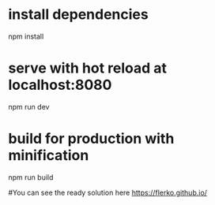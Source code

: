 
# install dependencies
npm install

# serve with hot reload at localhost:8080
npm run dev

# build for production with minification
npm run build

#You can see the ready solution here
https://flerko.github.io/

